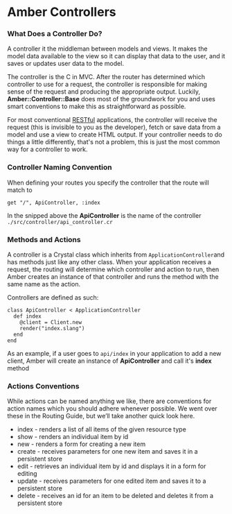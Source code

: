 # Amber Controllers

### What Does a Controller Do?

A controller it the middleman between models and views. It makes the model data available to the view so it can display that data to the user, and it saves or updates user data to the model.

The controller is the C in MVC. After the router has determined which controller to use for a request, the controller is responsible for making sense of the request and producing the appropriate output. Luckily, **Amber::Controller::Base** does most of the groundwork for you and uses smart conventions to make this as straightforward as possible.

For most conventional [RESTful](http://en.wikipedia.org/wiki/Representational_state_transfer) applications, the controller will receive the request \(this is invisible to you as the developer\), fetch or save data from a model and use a view to create HTML output. If your controller needs to do things a little differently, that's not a problem, this is just the most common way for a controller to work.

### Controller Naming Convention

When defining your routes you specify the controller that the route will match to

```crystal
get "/", ApiController, :index
```

In the snipped above the **ApiController** is the name of the controller `./src/controller/api_controller.cr`

### Methods and Actions

A controller is a Crystal class which inherits from `ApplicationController`and has methods just like any other class. When your application receives a request, the routing will determine which controller and action to run, then Amber creates an instance of that controller and runs the method with the same name as the action.

Controllers are defined as such:

```crystal
class ApiController < ApplicationController
  def index
    @client = Client.new
    render("index.slang")
  end
end
```

As an example, if a user goes to `api/index` in your application to add a new client, Amber will create an instance of **ApiController** and call it's **index** method

### Actions Conventions

While actions can be named anything we like, there are conventions for action names which you should adhere whenever possible. We went over these in the Routing Guide, but we’ll take another quick look here.

- index - renders a list of all items of the given resource type
- show - renders an individual item by id
- new - renders a form for creating a new item
- create - receives parameters for one new item and saves it in a persistent store
- edit - retrieves an individual item by id and displays it in a form for editing
- update - receives parameters for one edited item and saves it to a persistent store
- delete - receives an id for an item to be deleted and deletes it from a persistent store


